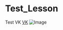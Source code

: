 # Test_Lesson
Test
VK
[VK](https://vk.com/beyondthedark)
![Image](https://pp.userapi.com/c851432/v851432734/fef2/bosQ6iJdrbs.jpg)

